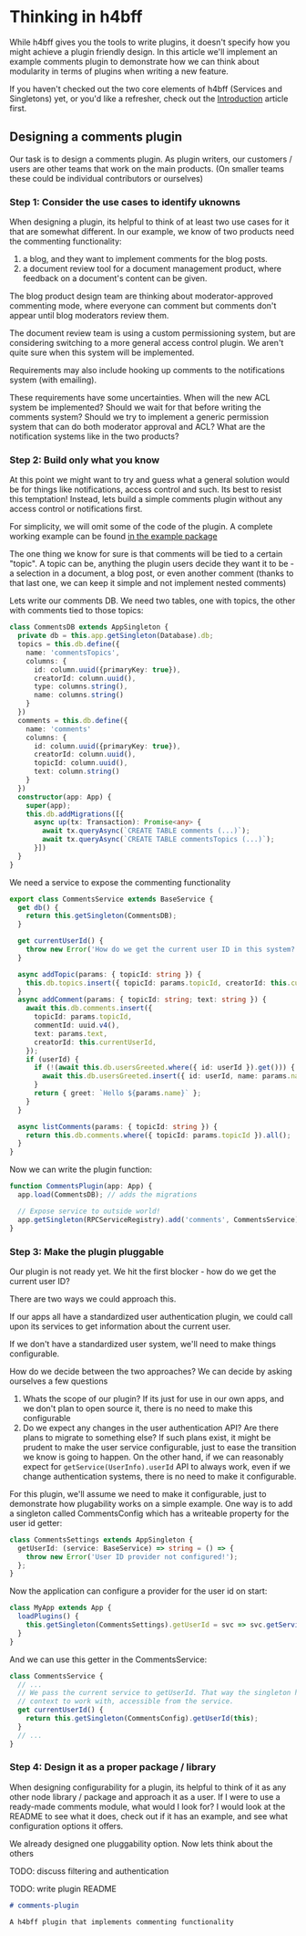 # Thinking in h4bff

While h4bff gives you the tools to write plugins, it doesn't specify how you might achieve a plugin
friendly design. In this article we'll implement an example comments plugin to demonstrate how we
can think about modularity in terms of plugins when writing a new feature.

If you haven't checked out the two core elements of h4bff (Services and Singletons) yet, or you'd
like a refresher, check out the [Introduction](Introduction.md) article first.

## Designing a comments plugin

Our task is to design a comments plugin. As plugin writers, our customers / users are other teams
that work on the main products. (On smaller teams these could be individual contributors or ourselves)

### Step 1: Consider the use cases to identify uknowns

When designing a plugin, its helpful to think of at least two use cases for it that are somewhat
different. In our example, we know of two products need the commenting functionality:

1. a blog, and they want to implement comments for the blog posts.
2. a document review tool for a document management product, where feedback on a document's content
   can be given.

The blog product design team are thinking about moderator-approved commenting mode, where everyone
can comment but comments don't appear until blog moderators review them.

The document review team is using a custom permissioning system, but are considering switching to a
more general access control plugin. We aren't quite sure when this system will be implemented.

Requirements may also include hooking up comments to the notifications system (with emailing).

These requirements have some uncertainties. When will the new ACL system be implemented? Should we
wait for that before writing the comments system? Should we try to implement a generic permission
system that can do both moderator approval and ACL? What are the notification systems like in the
two products?

### Step 2: Build only what you know

At this point we might want to try and guess what a general solution would be for things like
notifications, access control and such. Its best to resist this temptation! Instead, lets build a
simple comments plugin without any access control or notifications first.

For simplicity, we will omit some of the code of the plugin. A complete working example can be found
[in the example package][example-pkg]

The one thing we know for sure is that comments will be tied to a certain "topic". A topic can be,
anything the plugin users decide they want it to be - a selection in a document, a blog post, or
even another comment (thanks to that last one, we can keep it simple and not implement nested
comments)

Lets write our comments DB. We need two tables, one with topics, the other with comments tied to
those topics:

```typescript
class CommentsDB extends AppSingleton {
  private db = this.app.getSingleton(Database).db;
  topics = this.db.define({
    name: 'commentsTopics',
    columns: {
      id: column.uuid({primaryKey: true}),
      creatorId: column.uuid(),
      type: columns.string(),
      name: columns.string()
    }
  })
  comments = this.db.define({
    name: 'comments'
    columns: {
      id: column.uuid({primaryKey: true}),
      creatorId: column.uuid(),
      topicId: column.uuid(),
      text: column.string()
    }
  })
  constructor(app: App) {
    super(app);
    this.db.addMigrations([{
      async up(tx: Transaction): Promise<any> {
        await tx.queryAsync(`CREATE TABLE comments (...)`);
        await tx.queryAsync(`CREATE TABLE commentsTopics (...)`);
      }])
  }
}
```

We need a service to expose the commenting functionality

```typescript
export class CommentsService extends BaseService {
  get db() {
    return this.getSingleton(CommentsDB);
  }

  get currentUserId() {
    throw new Error('How do we get the current user ID in this system?');
  }

  async addTopic(params: { topicId: string }) {
    this.db.topics.insert({ topicId: params.topicId, creatorId: this.currentUserId });
  }
  async addComment(params: { topicId: string; text: string }) {
    await this.db.comments.insert({
      topicId: params.topicId,
      commentId: uuid.v4(),
      text: params.text,
      creatorId: this.currentUserId,
    });
    if (userId) {
      if (!(await this.db.usersGreeted.where({ id: userId }).get())) {
        await this.db.usersGreeted.insert({ id: userId, name: params.name }).exec();
      }
      return { greet: `Hello ${params.name}` };
    }
  }

  async listComments(params: { topicId: string }) {
    return this.db.comments.where({ topicId: params.topicId }).all();
  }
}
```

Now we can write the plugin function:

```typescript
function CommentsPlugin(app: App) {
  app.load(CommentsDB); // adds the migrations

  // Expose service to outside world!
  app.getSingleton(RPCServiceRegistry).add('comments', CommentsService);
}
```

### Step 3: Make the plugin pluggable

Our plugin is not ready yet. We hit the first blocker - how do we get the current user ID?

There are two ways we could approach this.

If our apps all have a standardized user authentication plugin, we could call upon its services to
get information about the current user.

If we don't have a standardized user system, we'll need to make things configurable.

How do we decide between the two approaches? We can decide by asking ourselves a few questions

1. Whats the scope of our plugin? If its just for use in our own apps, and we don't plan to open
   source it, there is no need to make this configurable
2. Do we expect any changes in the user authentication API? Are there plans to migrate to something
   else? If such plans exist, it might be prudent to make the user service configurable, just to
   ease the transition we know is going to happen. On the other hand, if we can reasonably expect
   for `getService(UserInfo).userId` API to always work, even if we change authentication systems,
   there is no need to make it configurable.

For this plugin, we'll assume we need to make it configurable, just to demonstrate how plugability
works on a simple example. One way is to add a singleton called CommentsConfig which has a writeable
property for the user id getter:

```typescript
class CommentsSettings extends AppSingleton {
  getUserId: (service: BaseService) => string = () => {
    throw new Error('User ID provider not configured!');
  };
}
```

Now the application can configure a provider for the user id on start:

```typescript
class MyApp extends App {
  loadPlugins() {
    this.getSingleton(CommentsSettings).getUserId = svc => svc.getService(UserInfo).user.id;
  }
}
```

And we can use this getter in the CommentsService:

```typescript
class CommentsService {
  // ...
  // We pass the current service to getUserId. That way the singleton has the same request
  // context to work with, accessible from the service.
  get currentUserId() {
    return this.getSingleton(CommentsConfig).getUserId(this);
  }
  // ...
}
```

### Step 4: Design it as a proper package / library

When designing configurability for a plugin, its helpful to think of it as any other node library /
package and approach it as a user. If I were to use a ready-made comments module, what would I look
for? I would look at the README to see what it does, check out if it has an example, and see what
configuration options it offers.

We already designed one pluggability option. Now lets think about the others

TODO: discuss filtering and authentication

TODO: write plugin README

```markdown
# comments-plugin

A h4bff plugin that implements commenting functionality
```

[example-pkg]: https://github.com/hfour/h4bff/tree/master/packages/example
